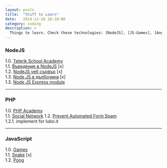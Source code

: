 ```yaml
---
layout: posts
title:  "Stuff to Learn"
date:   2014-12-28 18:10:00
category: coding
description: >
  Things to learn. Check these technologies: [NodeJS], [JS-Games], [AngularJS], [PHP Academy]
---
```


### NodeJS

1.0. [Telerik School Academy](https://www.youtube.com/playlist?list=PLF4lVL1sPDSmiF3qBNkxOcAQOsGFMJhSd)  
1.1. [Въведение в NodeJS](https://www.youtube.com/watch?v=kqhTrYr0lOw) [x]  
1.2. [NodeJS уеб сървър](https://www.youtube.com/watch?v=OQM7HptXBXA) [x]  
1.3. [Node JS в дълбочина](https://www.youtube.com/watch?v=qlNz_mrPni0&index=3&list=PLF4lVL1sPDSmiF3qBNkxOcAQOsGFMJhSd) [x]  
1.3. [Node JS Express module](https://www.youtube.com/watch?v=tv3DsYIxU8c)

---

### PHP

1.0. [PHP Academy](https://www.youtube.com/channel/UCpOIUW62tnJTtpWFABxWZ8g)  
1.1. [Social Network](https://www.youtube.com/playlist?list=PLfdtiltiRHWEGcgVaEZQGoCNN4ye-5Hrc)
1.2. [Prevent Automated Form Spam](https://www.youtube.com/watch?v=rYBomZIzrS4)  
1.2.1. implement for lubo.it

---

### JavaScript

1.0. [Games](https://www.youtube.com/playlist?list=PLDu4C7CHISoKbi-do2VKUfS6cv36C57y4)  
1.1. [Snake](https://www.youtube.com/watch?v=uU5YPIvJ24Y) [x]  
1.2. [Pong](https://www.youtube.com/watch?v=KApAJhkkqkA)  
